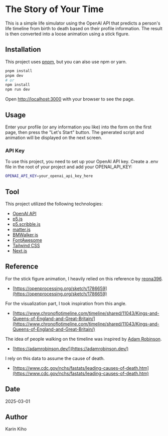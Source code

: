 # The Story of Your Time

This is a simple life simulator using the OpenAI API that predicts a person's life timeline from birth to death based on their profile information. The result is then converted into a loose animation using a stick figure.

## Installation
This project uses [pnpm](https://pnpm.io/), but you can also use npm or yarn.

```bash
pnpm install
pnpm dev
# or
npm install
npm run dev
```

Open [http://localhost:3000](http://localhost:3000) with your browser to see the page.

## Usage

Enter your profile (or any information you like) into the form on the first page, then press the "Let's Start" button. The generated script and animation will be displayed on the next screen.

### API Key

To use this project, you need to set up your OpenAI API key. Create a .env file in the root of your project and add your OPENAI_API_KEY:

```bash
OPENAI_API_KEY=your_openai_api_key_here
```

## Tool
This project utilized the following technologies:
- [OpenAI API](https://platform.openai.com/)
- [p5.js](https://p5js.org/)
- [p5.scribble.js](https://github.com/generative-light/p5.scribble.js/)
- [matter.js](https://github.com/liabru/matter-js)
- [BMWalker.js](https://github.com/tetunori/BMWalker.js)
- [FontAwesome](https://fontawesome.com/)
- [Tailwind CSS](https://tailwindcss.com/)
- [Next.js](https://nextjs.org/)

## Reference
For the stick figure animation, I heavily relied on this reference by [reona396](https://openprocessing.org/user/13276?view=sketches&o=48).
- [https://openprocessing.org/sketch/1786659](https://openprocessing.org/sketch/1786659)

For the visualization part, I took inspiration from this angle.
- [https://www.chronoflotimeline.com/timeline/shared/11043/Kings-and-Queens-of-England-and-Great-Britain/](https://www.chronoflotimeline.com/timeline/shared/11043/Kings-and-Queens-of-England-and-Great-Britain/)

The idea of people walking on the timeline was inspired by [Adam Robinson](https://attackingpixels.com/about/).
- [https://adamrobinson.dev/](https://adamrobinson.dev/)

I rely on this data to assume the cause of death.
- [https://www.cdc.gov/nchs/fastats/leading-causes-of-death.htm](https://www.cdc.gov/nchs/fastats/leading-causes-of-death.htm)

##  Date
2025-03-01

## Author
Karin Kiho